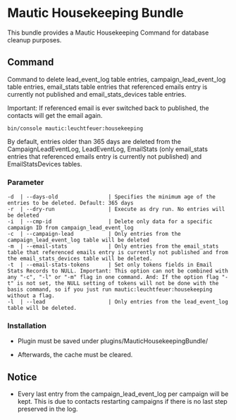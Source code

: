 # Mautic Housekeeping Bundle
This bundle provides a Mautic Housekeeping Command for database cleanup purposes.

## Command

Command to delete lead_event_log table entries, campaign_lead_event_log table entries, email_stats table entries that referenced emails entry is currently not published and email_stats_devices table entries.

Important: If referenced email is ever switched back to published, the contacts will get the email again.

```
bin/console mautic:leuchtfeuer:housekeeping
```
By default, entries older than 365 days are deleted from the CampaignLeadEventLog, LeadEventLog, EmailStats (only email_stats entries that referenced emails entry is currently not published) and EmailStatsDevices tables.
### Parameter
```
-d  | --days-old                | Specifies the minimum age of the entries to be deleted. Default: 365 days
-r  | --dry-run                 | Execute as dry run. No entries will be deleted
-i  | --cmp-id                  | Delete only data for a specific campaign ID from campaign_lead_event_log
-c  | --campaign-lead           | Only entries from the campaign_lead_event_log table will be deleted
-m  | --email-stats             | Only entries from the email_stats table that referenced emails entry is currently not published and from the email_stats_devices table will be deleted.
-t  | --email-stats-tokens      | Set only tokens fields in Email Stats Records to NULL. Important: This option can not be combined with any "-c", "-l" or "-m" flag in one command. And: If the option flag "-t" is not set, the NULL setting of tokens will not be done with the basis command, so if you just run mautic:leuchtfeuer:housekeeping without a flag.
-l  | --lead                    | Only entries from the lead_event_log table will be deleted.
```


### Installation
- Plugin must be saved under plugins/MauticHousekeepingBundle/

- Afterwards, the cache must be cleared.


## Notice
- Every last entry from the campaign_lead_event_log per campaign will be kept. This is due to contacts restarting campaigns if there is no last step preserved in the log. 
